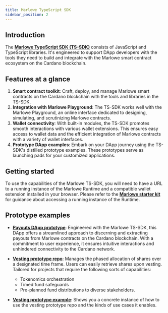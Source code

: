 ```yaml
---
title: Marlowe TypeScript SDK
sidebar_position: 2
---
```


## Introduction
The **[Marlowe TypeScript SDK (TS-SDK)](https://github.com/input-output-hk/marlowe-ts-sdk/)** consists of JavaScript and TypeScript libraries. It's engineered to support DApp developers with the tools they need to build and integrate with the Marlowe smart contract ecosystem on the Cardano blockchain. 

## Features at a glance

1. **Smart contract toolkit**: Craft, deploy, and manage Marlowe smart contracts on the Cardano blockchain with the tools and libraries in the TS-SDK.
2. **Integration with Marlowe Playground**: The TS-SDK works well with the Marlowe Playground, an online interface dedicated to designing, simulating, and scrutinizing Marlowe contracts.
3. **Wallet connectivity**: With built-in modules, the TS-SDK promotes smooth interactions with various wallet extensions. This ensures easy access to wallet data and the efficient integration of Marlowe contracts with a variety of wallet interfaces.
4. **Prototype DApp examples**: Embark on your DApp journey using the TS-SDK's distilled prototype examples. These prototypes serve as launching pads for your customized applications.

## Getting started
To use the capabilities of the Marlowe TS-SDK, you will need to have a URL to a running instance of the Marlowe Runtime and a compatible wallet extension installed in your browser. Please refer to the **[Marlowe starter kit](https://github.com/input-output-hk/marlowe-starter-kit)** for guidance about accessing a running instance of the Runtime. 

## Prototype examples

- **[Payouts DApp prototype](payouts-dapp-prototype.md)**: Engineered with the Marlowe TS-SDK, this DApp offers a streamlined approach to discerning and extracting payouts from Marlowe contracts on the Cardano blockchain. With a commitment to user experience, it ensures intuitive interactions and unhindered connectivity to the Cardano network.
- **[Vesting prototype repo](https://github.com/input-output-hk/marlowe-vesting)**: Manages the phased allocation of shares over a designated time frame. Users can easily retrieve shares upon vesting. Tailored for projects that require the following sorts of capabilities: 
  - Tokenomics orchestration
  - Timed fund safeguards
  - Pre-planned fund distributions to diverse stakeholders. 
  
- **[Vesting prototype example](https://github.com/input-output-hk/marlowe-ts-sdk/blob/main/pocs/contract-example/vesting-flow.html)**: Shows you a concrete instance of how to use the vesting prototype repo and the kinds of use cases it enables. 
